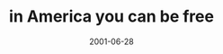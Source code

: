---
layout: base.njk
title : 'in America you can be free' 
view_title : 'in America you can be free' 
year : '2001' 
date : '2001-06-28' 
img_file : '/drawing/freeamerica.png' 
html_file : 'inamerica' 
next_html : 'justbefriends.html' 
year_order : '130' 
permalink : "title/{{html_file}}.html"
---